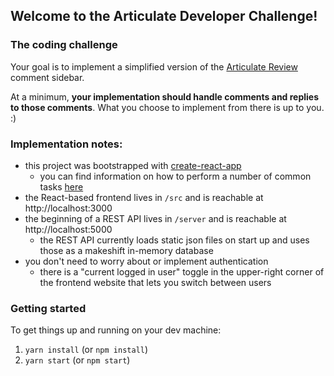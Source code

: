## Welcome to the Articulate Developer Challenge!

### The coding challenge

Your goal is to implement a simplified version of the [Articulate Review](https://articulate.com/360/review#play-video) comment sidebar.

At a minimum, **your implementation should handle comments and replies to those comments**. What you choose to implement from there is up to you. :)

### Implementation notes:

- this project was bootstrapped with [create-react-app](https://github.com/facebookincubator/create-react-app)
  - you can find information on how to perform a number of common tasks [here](https://github.com/facebookincubator/create-react-app/blob/master/packages/react-scripts/template/README.md)
- the React-based frontend lives in `/src` and is reachable at http://localhost:3000
- the beginning of a REST API lives in `/server` and is reachable at http://localhost:5000
  - the REST API currently loads static json files on start up and uses those as a makeshift in-memory database
- you don't need to worry about or implement authentication
  - there is a "current logged in user" toggle in the upper-right corner of the frontend website that lets you switch between users

### Getting started

To get things up and running on your dev machine:

1. `yarn install` (or `npm install`)
1. `yarn start` (or `npm start`)
